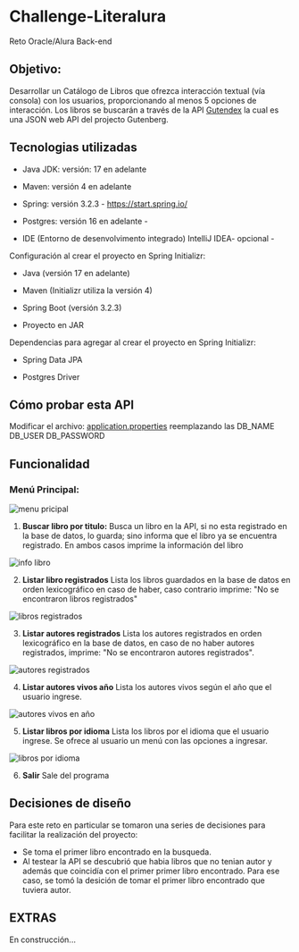 # Challenge-Literalura
Reto Oracle/Alura Back-end

## Objetivo: 

Desarrollar un Catálogo de Libros que ofrezca interacción textual (vía consola) con los usuarios, proporcionando al menos 5 opciones de interacción. Los libros se buscarán a través de la API [Gutendex](https://gutendex.com) la cual es una JSON web API del projecto Gutenberg.

## Tecnologias utilizadas

- Java JDK: versión: 17 en adelante 

- Maven: versión 4 en adelante

- Spring: versión 3.2.3 - https://start.spring.io/

- Postgres: versión 16 en adelante - 

- IDE (Entorno de desenvolvimento integrado) IntelliJ IDEA- opcional -


Configuración al crear el proyecto en Spring Initializr:

- Java (versión 17 en adelante)

- Maven (Initializr utiliza la versión 4)

- Spring Boot (versión 3.2.3)

- Proyecto en JAR


Dependencias para agregar al crear el proyecto en Spring Initializr:

- Spring Data JPA

- Postgres Driver


## Cómo probar esta API


Modificar el archivo: [application.properties](../Challenge-Literalura/literalura/src/main/resources/application.properties) reemplazando las DB_NAME DB_USER DB_PASSWORD


## Funcionalidad

### Menú Principal:

![menu pricipal](./img/menu_principal.png)


1. **Buscar libro por titulo:** 
Busca un libro en la API, si no esta registrado en la base de datos, lo guarda; sino informa que el libro ya se encuentra registrado. En ambos casos imprime la información del libro

![info libro](./img/info_libro.png)

2. **Listar libro registrados**
Lista los libros guardados en la base de datos en orden lexicográfico en caso de haber, caso contrario imprime: "No se encontraron libros registrados"

![libros registrados](./img/lista_libros.png)

3. **Listar autores registrados**
Lista los autores registrados en orden lexicográfico en la base de datos, en caso de no haber autores registrados, imprime: "No se encontraron autores registrados".

![autores registrados](./img/lista_autoresb.png)

4. **Listar autores vivos año**
Lista los autores vivos según el año que el usuario ingrese.

![autores vivos en año](./img/autores_vivos.png)

5. **Listar libros por idioma**
Lista los libros por el idioma que el usuario ingrese. Se ofrece al usuario un menú con las opciones a ingresar. 

![libros por idioma](./img/lista_idioma.png)

6. **Salir**
Sale del programa





## Decisiones de diseño

Para este reto en particular se tomaron una series de decisiones para facilitar la realización del proyecto:

- Se toma el primer libro encontrado en la busqueda.
- Al testear la API se descubrió que habia libros que no tenian autor y además que coincidía con el primer primer libro encontrado. Para ese caso, se tomó la desición de tomar el primer libro encontrado que tuviera autor.


## EXTRAS

En construcción...
